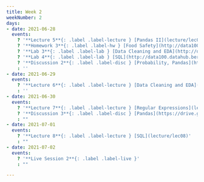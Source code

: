 ```yaml
---
title: Week 2
weekNumber: 2
days:
- date: 2021-06-28
  events:
    ? '**Lecture 5**{: .label .label-lecture } [Pandas II](lecture/lec05)'
    ? '**Homework 3**{: .label .label-hw } [Food Safety](http://data100.datahub.berkeley.edu/hub/user-redirect/git-sync?repo=https://github.com/DS-100/su21&urlpath=tree/su21/hw/hw3&branch=main) (due Jul 5)'
    ? '**Lab 3**{: .label .label-lab } [Data Cleaning and EDA](http://data100.datahub.berkeley.edu/hub/user-redirect/git-sync?repo=https://github.com/DS-100/su21&urlpath=tree/su21/lab/lab03&branch=main) (due Jul 3)'
    ? '**Lab 4**{: .label .label-lab } [SQL](http://data100.datahub.berkeley.edu/hub/user-redirect/git-sync?repo=https://github.com/DS-100/su21&urlpath=tree/su21/lab/lab04&branch=main) (due Jul 3)'
    ? '**Discussion 2**{: .label .label-disc } [Probability, Pandas](https://drive.google.com/file/d/1yybpSG1tdaemOQVwLqdPGkXWazcV2KPD/view?usp=sharing) [(videos)](https://www.youtube.com/playlist?list=PLQCcNQgUcDfpZlyxR_Ln_mYQp7hRp0XOR) [(solutions)](https://drive.google.com/file/d/1x4XL47Bb_goEY3Ir69U36EFj9M6mbCR9/view?usp=sharing)'
    : ''
- date: 2021-06-29
  events:
    ? '**Lecture 6**{: .label .label-lecture } [Data Cleaning and EDA](lecture/lec06)'
    : ''
- date: 2021-06-30
  events:
    ? '**Lecture 7**{: .label .label-lecture } [Regular Expressions](lecture/lec07)'
    ? '**Discussion 3**{: .label .label-disc } [Pandas](https://drive.google.com/file/d/1xh8lsieZmAG-th1X81dX8oqAeYjqaM9s/view?usp=sharing) [(code)](http://data100.datahub.berkeley.edu/hub/user-redirect/git-sync?repo=https://github.com/DS-100/su21&urlpath=tree/su21/disc/disc03/disc03-pandas-student-blank.ipynb&branch=main)'
    : ""
- date: 2021-07-01
  events:
    ? '**Lecture 8**{: .label .label-lecture } [SQL](lecture/lec08)'
    : ""
- date: 2021-07-02
  events:
    ? '**Live Session 2**{: .label .label-live }'
    : ""

---
```

